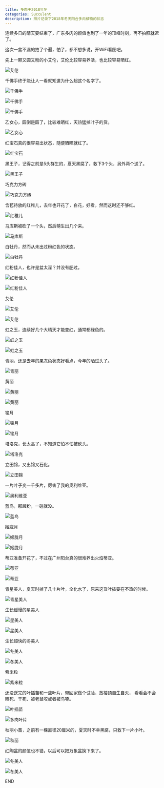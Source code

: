 ```yaml
---
title: 多肉于2018年冬
categories: Succulent
description: 照片记录下2018年冬天阳台多肉植物的状态
---
```


连续多日的晴天要结束了，广东多肉的颜值也到了一年的顶峰时刻，再不拍照就迟了。  

这次一盆不漏的拍了个遍，怕了，都不想多说，开WiFi看图吧。

先上一颗又圆又粉的小艾伦，艾伦比较容易养活，也比较容易晒红。  

![艾伦](/assets/posts-img/20190128/DSC00997.JPG)

<!-- more -->

千佛手终于能让人一看就知道为什么起这个名字了。

![千佛手](/assets/posts-img/20190128/DSC01088.JPG)

![千佛手](/assets/posts-img/20190128/DSC01003.JPG)

![千佛手](/assets/posts-img/20190128/DSC01005.JPG)

乙女心，圆倒是圆了，比较难晒红，天热猛掉叶子的货。

![乙女心](/assets/posts-img/20190128/DSC01069.JPG)

红宝石真的很容易出状态，随便晒晒就红了。

![红宝石](/assets/posts-img/20190128/DSC01075.JPG)

黑王子，记得之前是5头群生的，夏天黑腐了，救下3个头，另外两个送了。

![黑王子](/assets/posts-img/20190128/DSC00686.JPG)

巧克力方砖

![巧克力方砖](/assets/posts-img/20190128/DSC01000.JPG)

含苞待放的红稚儿，去年也开花了，白花，好看，然而这时还不够红。

![红稚儿](/assets/posts-img/20190128/DSC01006.JPG)

马库斯被砍了一个头，然后萌生出几个来。

![马库斯](/assets/posts-img/20190128/DSC01007.JPG)

白牡丹，然而从未出过粉红色的状态。

![白牡丹](/assets/posts-img/20190128/DSC01018.JPG)

红粉佳人，也许是盆太深？并没有肥过。

![红粉佳人](/assets/posts-img/20190128/DSC01082.JPG)

![红粉佳人](/assets/posts-img/20190128/DSC01021.JPG)

艾伦

![艾伦](/assets/posts-img/20190128/DSC01027.JPG)

![艾伦](/assets/posts-img/20190128/DSC01094.JPG)

虹之玉，连续好几个大晴天才能变红，通常都绿色的。

![虹之玉](/assets/posts-img/20190128/DSC01034.JPG)

![虹之玉](/assets/posts-img/20190128/DSC01035.JPG)

青丽，还是去年的果冻色状态好看点，今年的晒过头了。

![青丽](/assets/posts-img/20190128/DSC01054.JPG)

黄丽

![黄丽](/assets/posts-img/20190128/DSC01046.JPG)

![黄丽](/assets/posts-img/20190128/DSC01044.JPG)

铭月

![铭月](/assets/posts-img/20190128/DSC01076.JPG)

![铭月](/assets/posts-img/20190128/DSC01077.JPG)

塔洛克，长太高了，不知道它怕不怕被砍头。

![塔洛克](/assets/posts-img/20190128/DSC01051.JPG)

立田锦，又出锦又石化。

![立田锦](/assets/posts-img/20190128/DSC01056.JPG)

一片叶子变一千多片，厉害了我的奥利维亚。

![奥利维亚](/assets/posts-img/20190128/DSC01073.JPG)

蓝鸟，那层粉，一碰就没。

![蓝鸟](/assets/posts-img/20190128/DSC01080.JPG)

姬胧月

![姬胧月](/assets/posts-img/20190128/DSC01083.JPG)

![姬胧月](/assets/posts-img/20190128/DSC01084.JPG)

蒂亚准备开花了，不过在广州阳台真的很难养出火焰蒂亚。

![蒂亚](/assets/posts-img/20190128/DSC01099.JPG)

![蒂亚](/assets/posts-img/20190128/DSC01101.JPG)

青星美人，夏天时掉了几十片叶，全化水了，原来这货叶插要在不热的时候。

![青星美人](/assets/posts-img/20190128/DSC01086.JPG)

生长缓慢的星美人

![星美人](/assets/posts-img/20190128/DSC01096.JPG)

![星美人](/assets/posts-img/20190128/DSC01024.JPG)

生长超快的冬美人

![冬美人](/assets/posts-img/20190128/DSC01010.JPG)

![冬美人](/assets/posts-img/20190128/DSC01091.JPG)

紫米粒

![紫米粒](/assets/posts-img/20190128/DSC01095.JPG)

还没送完的叶插苗和一些叶片，带回家做个试验，放楼顶自生自灭，
看看会不会晒死、干死、被老鼠咬或者被鸟啄。

![叶插苗](/assets/posts-img/20190128/DSC01062.JPG)

![多肉叶片](/assets/posts-img/20190128/DSC01061.JPG)

秋丽小苗，之前有一棵直径20厘米的，夏天时不幸黑腐，只救下一片小叶。

![秋丽](/assets/posts-img/20190128/DSC00996.JPG)

红陶盆的颜值也不错，以后可以把万象盆换下来了。

![冬美人](/assets/posts-img/20190128/DSC01065.JPG)

![冬美人](/assets/posts-img/20190128/DSC01066.JPG)

END